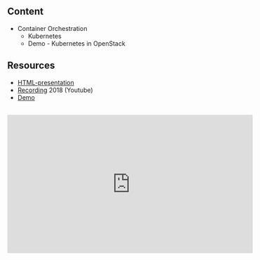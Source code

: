 ## Content
* Container Orchestration
  * Kubernetes
  * Demo - Kubernetes in OpenStack

## Resources
- [HTML-presentation](https://rawgit.com/2dv611/syllabus/master/resources/lectures/05_container_orchestration/index.html#/)
- [Recording](https://youtu.be/JpIzVtFLX88&list=PLSWJPPj5sKmoqjJLHTdNsZPg0yeGMdd11) 2018 (Youtube)
- [Demo](https://github.com/2dv611/syllabus/tree/master/resources/lectures/05_container_orchestration/resources/kubernetes-demo)

<br />
<iframe width="560" height="315" src="https://www.youtube.com/embed/JpIzVtFLX88&list=PLSWJPPj5sKmoqjJLHTdNsZPg0yeGMdd11" frameborder="0" allowfullscreen></iframe>
